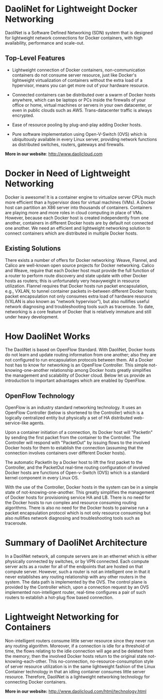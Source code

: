 DaoliNet for Lightweight Docker Networking
=================

DaoliNet is a Software Defined Networking (SDN) system that is designed for lightweight network connections for Docker containers, with high availability, performance and scale-out.

Top-Level Features
------------------
* Lightweight connection of Docker containers, non-communication containers do not consume server resource, just like Docker's lightweight virtualization of containers without the extra load of a hypervisor, means you can get more out of your hardware resource.

* Connected containers can be distributed over a swarm of Docker hosts anywhere, which can be laptops or PCs inside the firewalls of your office or home, virtual machines or servers in your own datacenter, or even in public clouds such as AWS. Trans-datacenter traffic is always encrypted.

* Ease of resource pooling by plug-and-play adding Docker hosts.

* Pure software implementation using Open-V-Switch (OVS) which is ubiquitously available in every Linux server, providing network functions as distributed switches, routers, gateways and firewalls.

**More in our website**:  http://www.daolicloud.com

Docker in Need of Lightweight Networking
=================

Docker is awesome! It is a container engine to virtualize server CPUs much more efficient than a hypervisor does for virtual machines (VMs). A Docker host can partition an X86 server into thousands of containers. Containers are playing more and more roles in cloud computing in place of VMs. However, because each Docker host is created independently from one another, containers in different Docker hosts are by default not connected one another. We need an efficient and lightweight networking solution to connect containers which are distributed in multiple Docker hosts.

Existing Solutions
------------------
There exists a number of offers for Docker networking: Weave, Flannel, and Calico are well-known open source projects for Docker networking. Calico and Weave, require that each Docker host must provide the full function of a router to perform route discovery and state update with other Docker hosts as routers; this is unfortunately very heavyweight in resource utilization. Flannel requires that Docker hosts run packet encapsulation, e.g., VXLAN, to tunnel container packets in-between different Docker hosts; packet encapsulation not only consumes extra load of hardware resource (VXLAN is also known as "network hypervisor"), but also nullifies useful network diagnosing and troubleshooting tools such as traceroute. To date, networking is a core feature of Docker that is relatively immature and still under heavy development.

How DaoliNet Works
==================

The DaoliNet is based on OpenFlow Standard. With DaoliNet, Docker hosts do not learn and update routing information from one another; also they are not configured to run encapsulation protocols between them. All a Docker host has to know for networking is an OpenFlow Controller. This simple not-knowing-one-another relationship among Docker hosts greatly simplifies the management and scalability of Docker cloud. Below let us provide an introduction to important advantages which are enabled by OpenFlow.

OpenFlow Technology
-------------------
OpenFlow is an industry standard networking technology. It uses an OpenFlow Controller (below is shortened to the Controller) which is a logically centralized entity but physically a set of HA distributed web-service-like agents.

Upon a container initiation of a connection, its Docker host will "PacketIn" by sending the first packet from the container to the Controller. The Controller will respond with "PacketOut" by issuing flows to the involved Docker hosts for them to establish the connection (assuming that the connection involves containers over different Docker hosts).

The automatic PacketIn by a Docker host to lift the first packet to the Controller, and the PacketOut real-time routing configuration of involved Docker hosts are functions of Open-v-Switch (OVS) which is a standard kernel component in every Linux OS.

With the use of the Controller, Docker hosts in the system can be in a simple state of not-knowing-one-another. This greatly simplifies the management of Docker hosts for provisioning service HA and LB. There is no need for the Docker hosts to run complex and resource consuming routing algorithms. There is also no need for the Docker hosts to pairwise run a packet encapsulation protocol which is not only resource consuming but also nullifies network diagnosing and troubleshooting tools such as traceroute.

Summary of DaoliNet Architecture
================================
In a DaoliNet network, all compute servers are in an ethernet which is either physically connected by switches, or by VPN connected. Each compute server acts as a router for all of the endpoints that are hosted on that compute server. However, such a router is not an intelligent one in that it never establishes any routing relationship with any other routers in the system. The data path is implemented by the OVS. The control plane is provided by the Controller which, upon a connection request by an OVS implemented non-intelligent router, real-time configures a pair of such routers to establish a hot-plug flow based connection.

Lightweight Networking for Containers
====================================
Non-intelligent routers consume little server resource since they never run any routing algorithm. Moreover, if a connection is idle for a threshold of time, the flows relating to the idle connection will age and be deleted from the memory; then the involved Docker hosts return to the original state not-knowing-each-other. This no-connection, no-resource-consumption style of server resource utilization is in the same lightweight fashion of the Linux Container technology in that an idling container consumes little server resource. Therefore, DaoliNet is a lightweight networking technology for connecting Docker containers.

**More in our website:** http://www.daolicloud.com/html/technology.html
